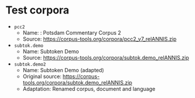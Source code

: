 # Test corpora

- `pcc2`
  - Name: : Potsdam Commentary Corpus 2
  - Source: <https://corpus-tools.org/corpora/pcc2_v7_relANNIS.zip>
- `subtok.demo`
  - Name: Subtoken Demo
  - Source: <https://corpus-tools.org/corpora/subtok.demo_relANNIS.zip>
- `subtok.demo2`
  - Name: Subtoken Demo (adapted)
  - Original source: <https://corpus-tools.org/corpora/subtok.demo_relANNIS.zip>
  - Adaptation: Renamed corpus, document and language
